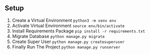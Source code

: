 
## Setup 
1. Create a Virtual Environment `python3 -m venv env`
2. Activate Virtual Environment `source env/bin/activate`
3. Install Requirements Package `pip install -r requirements.txt`
4. Migrate Database `python manage.py migrate`
5. Create Super User `python manage.py createsuperuser`
6. Finally Run The Project `python manage.py runserver`